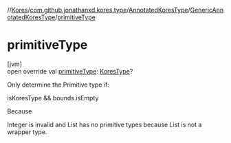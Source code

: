 //[Kores](../../../../index.md)/[com.github.jonathanxd.kores.type](../../index.md)/[AnnotatedKoresType](../index.md)/[GenericAnnotatedKoresType](index.md)/[primitiveType](primitive-type.md)

# primitiveType

[jvm]\
open override val [primitiveType](primitive-type.md): [KoresType](../../-kores-type/index.md)?

Only determine the Primitive type if:

isKoresType && bounds.isEmpty

Because

Integer<T> is invalid and List<T> has no primitive types because List is not a wrapper type.
